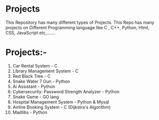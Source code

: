 # Projects
This Repository has many different types of Projects.
This Repo has many projects on Different Programming language like C , C++, Python, Html, CSS, JavaScript etc,.......

# Projects:-
1. Car Rental System - C
2. Library Management System - C
3. Red Black Tree - C 
4. Snake Water 7 Gun - Python 
5. Ai Assistant - Python 
6. Cybersecurity: Password Strength Analyzer - Python
7. Snake Game - GO lang
8. Hospital Management System - Python & Mysql
9. Airline Booking System - C  (Dijkstra's Algorithm)
10. Madlibs - Python

